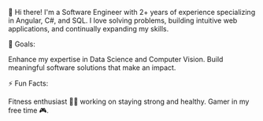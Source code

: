 👋 Hi there! I'm a Software Engineer with 2+ years of experience specializing in Angular, C#, and SQL. I love solving problems, building intuitive web applications, and continually expanding my skills.

🎯 Goals:

Enhance my expertise in Data Science and Computer Vision.
Build meaningful software solutions that make an impact.

⚡ Fun Facts:

Fitness enthusiast 🏋️‍♂️ working on staying strong and healthy.
Gamer in my free time 🎮.

